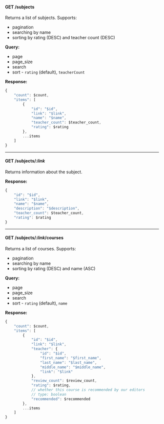 #### GET /subjects 

Returns a list of subjects. Supports:
 - pagination
 - searching by name
 - sorting by rating (DESC) and teacher count (DESC)

**Query:**
 - page
 - page_size
 - search
 - sort - `rating` (default), `teacherCount`

**Response:**
```js
{
    "count": $count,
    "items": [
        {
            "id": "$id",
            "link": "$link",
            "name": "$name",
            "teacher_count": $teacher_count,
            "rating": $rating
        },
        ...items
    ]
}
```

---

#### GET /subjects/*:link*

Returns information about the subject.

**Response:**
```js
{
    "id": "$id",
    "link": "$link",
    "name": "$name",
    "description": "$description",
    "teacher_count": $teacher_count,
    "rating": $rating
}
```

---

#### GET /subjects/*:link*/courses

Returns a list of courses. Supports:
 - pagination
 - searching by name
 - sorting by rating (DESC) and name (ASC)

**Query:**
 - page
 - page_size
 - search
 - sort - `rating` (default), `name`

**Response:**
```js
{
    "count": $count,
    "items": [
        {
            "id": "$id",
            "link": "$link",
            "teacher": {
                "id": "$id",
                "first_name": "$first_name",
                "last_name": "$last_name",
                "middle_name": "$middle_name",
                "link": "$link"
            },
            "review_count": $review_count,
            "rating": $rating,
            // whether this course is recommended by our editors
            // type: boolean
            "recommended": $recommended
        },
        ...items
    ]
}
```
